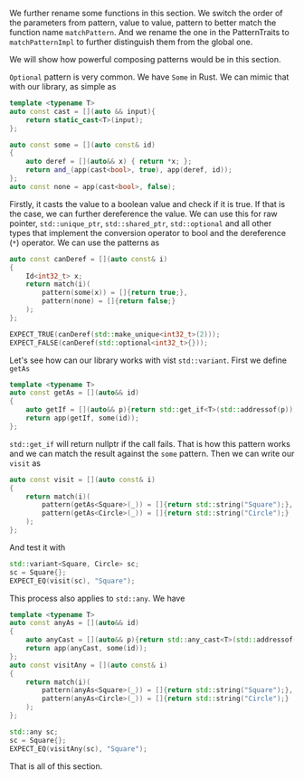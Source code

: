 We further rename some functions in this section.
We switch the order of the parameters from pattern, value to value, pattern to better match the function name `matchPattern`.
And we rename the one in the PatternTraits to `matchPatternImpl` to further distinguish them from the global one.

We will show how powerful composing patterns would be in this section.

`Optional` pattern is very common. We have `Some` in Rust. 
We can mimic that with our library, as simple as
```C++
template <typename T>
auto const cast = [](auto && input){
    return static_cast<T>(input);
}; 

auto const some = [](auto const& id)
{
    auto deref = [](auto&& x) { return *x; };
    return and_(app(cast<bool>, true), app(deref, id));
};
auto const none = app(cast<bool>, false);
```

Firstly, it casts the value to a boolean value and check if it is true.
If that is the case, we can further dereference the value.
We can use this for raw pointer, `std::unique_ptr`, `std::shared_ptr`, `std::optional` and all other types that implement the conversion operator to bool and the dereference (`*`) operator.
We can use the patterns as
```C++
auto const canDeref = [](auto const& i)
{
    Id<int32_t> x;
    return match(i)(
        pattern(some(x)) = []{return true;},
        pattern(none) = []{return false;}
    );
};

EXPECT_TRUE(canDeref(std::make_unique<int32_t>(2)));
EXPECT_FALSE(canDeref(std::optional<int32_t>{}));
```

Let's see how can our library works with vist `std::variant`.
First we define `getAs`
```C++
template <typename T>
auto const getAs = [](auto&& id)
{
    auto getIf = [](auto&& p){return std::get_if<T>(std::addressof(p)); };
    return app(getIf, some(id));
};
```
`std::get_if` will return nullptr if the call fails. That is how this pattern works and we can match the result against the `some` pattern.
Then we can write our `visit` as 
```C++
auto const visit = [](auto const& i)
{
    return match(i)(
        pattern(getAs<Square>(_)) = []{return std::string("Square");},
        pattern(getAs<Circle>(_)) = []{return std::string("Circle");}
    );
};
```
And test it with
```C++
std::variant<Square, Circle> sc;
sc = Square{};
EXPECT_EQ(visit(sc), "Square");
```

This process also applies to `std::any`.
We have
```C++
template <typename T>
auto const anyAs = [](auto&& id)
{
    auto anyCast = [](auto&& p){return std::any_cast<T>(std::addressof(p)); };
    return app(anyCast, some(id));
};
auto const visitAny = [](auto const& i)
{
    return match(i)(
        pattern(anyAs<Square>(_)) = []{return std::string("Square");},
        pattern(anyAs<Circle>(_)) = []{return std::string("Circle");}
    );
};

std::any sc;
sc = Square{};
EXPECT_EQ(visitAny(sc), "Square");
```

That is all of this section.